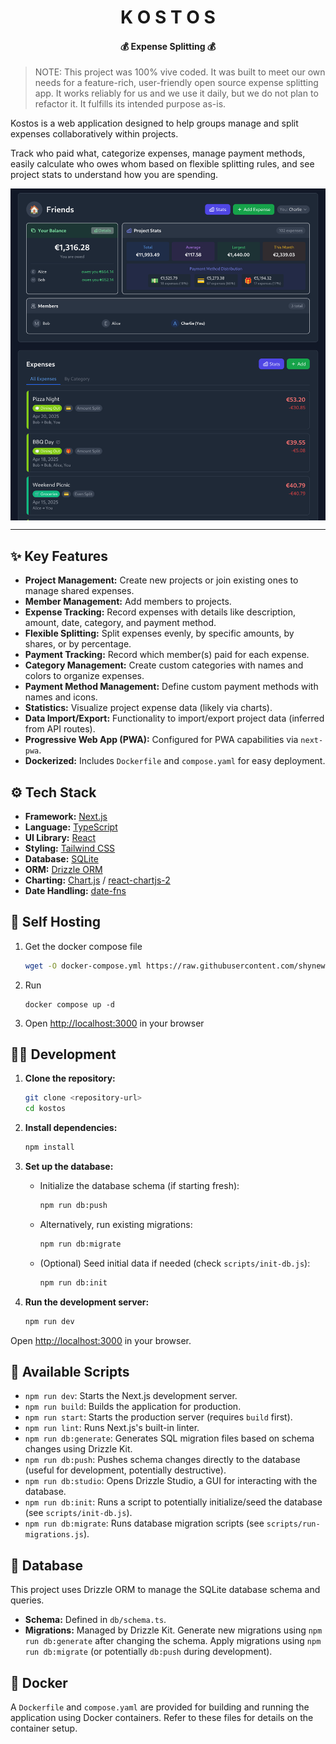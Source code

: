 <h1 align="center">K O S T O S</h1>

<h4 align="center">💰 Expense Splitting 💰</h4>

> NOTE: This project was 100% vive coded. It was built to meet our own needs for a feature-rich, user-friendly open source expense splitting app. It works reliably for us and we use it daily, but we do not plan to refactor it. It fulfills its intended purpose as-is.

Kostos is a web application designed to help groups manage and split expenses collaboratively within projects.

Track who paid what, categorize expenses, manage payment methods, easily calculate who owes whom based on flexible splitting rules, and see project stats to understand how you are spending.

<img src="misc/screenshot_1.png" align="center" />

---

## ✨ Key Features

- **Project Management:** Create new projects or join existing ones to manage shared expenses.
- **Member Management:** Add members to projects.
- **Expense Tracking:** Record expenses with details like description, amount, date, category, and payment method.
- **Flexible Splitting:** Split expenses evenly, by specific amounts, by shares, or by percentage.
- **Payment Tracking:** Record which member(s) paid for each expense.
- **Category Management:** Create custom categories with names and colors to organize expenses.
- **Payment Method Management:** Define custom payment methods with names and icons.
- **Statistics:** Visualize project expense data (likely via charts).
- **Data Import/Export:** Functionality to import/export project data (inferred from API routes).
- **Progressive Web App (PWA):** Configured for PWA capabilities via `next-pwa`.
- **Dockerized:** Includes `Dockerfile` and `compose.yaml` for easy deployment.

## ⚙️ Tech Stack

- **Framework:** [Next.js](https://nextjs.org/)
- **Language:** [TypeScript](https://www.typescriptlang.org/)
- **UI Library:** [React](https://reactjs.org/)
- **Styling:** [Tailwind CSS](https://tailwindcss.com/)
- **Database:** [SQLite](https://www.sqlite.org/index.html)
- **ORM:** [Drizzle ORM](https://orm.drizzle.team/)
- **Charting:** [Chart.js](https://www.chartjs.org/) / [react-chartjs-2](https://react-chartjs-2.js.org/)
- **Date Handling:** [date-fns](https://date-fns.org/)

## 🚀 Self Hosting

1. Get the docker compose file

   ```bash
   wget -O docker-compose.yml https://raw.githubusercontent.com/shynewt/kostos/refs/heads/main/compose.yaml
   ```

2. Run

   ```
   docker compose up -d
   ```

3. Open [http://localhost:3000](http://localhost:3000) in your browser

## 🧑‍💻 Development

1. **Clone the repository:**

   ```bash
   git clone <repository-url>
   cd kostos
   ```

2. **Install dependencies:**

   ```bash
   npm install
   ```

3. **Set up the database:**

   - Initialize the database schema (if starting fresh):

     ```bash
     npm run db:push
     ```

   - Alternatively, run existing migrations:

     ```bash
     npm run db:migrate
     ```

   - (Optional) Seed initial data if needed (check `scripts/init-db.js`):

     ```bash
     npm run db:init
     ```

4. **Run the development server:**

   ```bash
   npm run dev
   ```

Open [http://localhost:3000](http://localhost:3000) in your browser.

## 📜 Available Scripts

- `npm run dev`: Starts the Next.js development server.
- `npm run build`: Builds the application for production.
- `npm run start`: Starts the production server (requires `build` first).
- `npm run lint`: Runs Next.js's built-in linter.
- `npm run db:generate`: Generates SQL migration files based on schema changes using Drizzle Kit.
- `npm run db:push`: Pushes schema changes directly to the database (useful for development, potentially destructive).
- `npm run db:studio`: Opens Drizzle Studio, a GUI for interacting with the database.
- `npm run db:init`: Runs a script to potentially initialize/seed the database (see `scripts/init-db.js`).
- `npm run db:migrate`: Runs database migration scripts (see `scripts/run-migrations.js`).

## 💾 Database

This project uses Drizzle ORM to manage the SQLite database schema and queries.

- **Schema:** Defined in `db/schema.ts`.
- **Migrations:** Managed by Drizzle Kit. Generate new migrations using `npm run db:generate` after changing the schema. Apply migrations using `npm run db:migrate` (or potentially `db:push` during development).

## 🐳 Docker

A `Dockerfile` and `compose.yaml` are provided for building and running the application using Docker containers. Refer to these files for details on the container setup.
